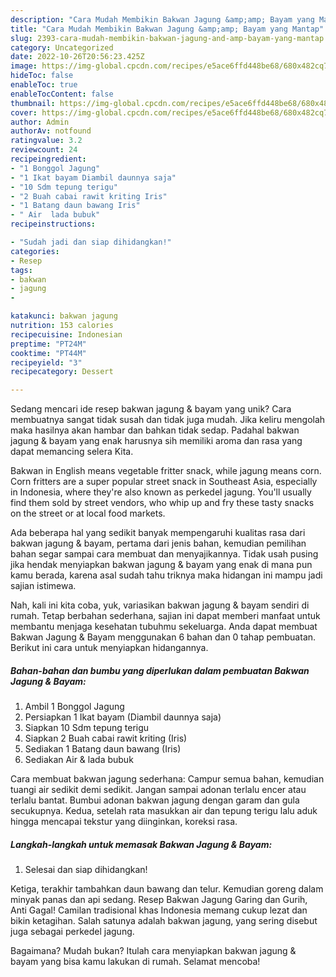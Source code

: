 ```yaml
---
description: "Cara Mudah Membikin Bakwan Jagung &amp;amp; Bayam yang Mantap"
title: "Cara Mudah Membikin Bakwan Jagung &amp;amp; Bayam yang Mantap"
slug: 2393-cara-mudah-membikin-bakwan-jagung-and-amp-bayam-yang-mantap
category: Uncategorized
date: 2022-10-26T20:56:23.425Z
image: https://img-global.cpcdn.com/recipes/e5ace6ffd448be68/680x482cq70/bakwan-jagung-bayam-foto-resep-utama.jpg
hideToc: false
enableToc: true
enableTocContent: false
thumbnail: https://img-global.cpcdn.com/recipes/e5ace6ffd448be68/680x482cq70/bakwan-jagung-bayam-foto-resep-utama.jpg
cover: https://img-global.cpcdn.com/recipes/e5ace6ffd448be68/680x482cq70/bakwan-jagung-bayam-foto-resep-utama.jpg
author: Admin
authorAv: notfound
ratingvalue: 3.2
reviewcount: 24
recipeingredient:
- "1 Bonggol Jagung"
- "1 Ikat bayam Diambil daunnya saja"
- "10 Sdm tepung terigu"
- "2 Buah cabai rawit kriting Iris"
- "1 Batang daun bawang Iris"
- " Air  lada bubuk"
recipeinstructions:

- "Sudah jadi dan siap dihidangkan!"
categories:
- Resep
tags:
- bakwan
- jagung
- 

katakunci: bakwan jagung  
nutrition: 153 calories
recipecuisine: Indonesian
preptime: "PT24M"
cooktime: "PT44M"
recipeyield: "3"
recipecategory: Dessert

---
```





Sedang mencari ide resep bakwan jagung &amp; bayam yang unik? Cara membuatnya sangat tidak susah dan tidak juga mudah. Jika keliru mengolah maka hasilnya akan hambar dan bahkan tidak sedap. Padahal bakwan jagung &amp; bayam yang enak harusnya sih memiliki aroma dan rasa yang dapat memancing selera Kita.





Bakwan in English means vegetable fritter snack, while jagung means corn. Corn fritters are a super popular street snack in Southeast Asia, especially in Indonesia, where they&#39;re also known as perkedel jagung. You&#39;ll usually find them sold by street vendors, who whip up and fry these tasty snacks on the street or at local food markets.

Ada beberapa hal yang sedikit banyak mempengaruhi kualitas rasa dari bakwan jagung &amp; bayam, pertama dari jenis bahan, kemudian pemilihan bahan segar sampai cara membuat dan menyajikannya. Tidak usah pusing jika hendak menyiapkan bakwan jagung &amp; bayam yang enak di mana pun kamu berada, karena asal sudah tahu triknya maka hidangan ini mampu jadi sajian istimewa.






Nah, kali ini kita coba, yuk, variasikan bakwan jagung &amp; bayam sendiri di rumah. Tetap berbahan sederhana, sajian ini dapat memberi manfaat untuk membantu menjaga kesehatan tubuhmu sekeluarga. Anda dapat membuat Bakwan Jagung &amp; Bayam menggunakan 6 bahan dan 0 tahap pembuatan. Berikut ini cara untuk menyiapkan hidangannya.

<!--inarticleads1-->

##### Bahan-bahan dan bumbu yang diperlukan dalam pembuatan Bakwan Jagung &amp; Bayam:

1. Ambil 1 Bonggol Jagung
1. Persiapkan 1 Ikat bayam (Diambil daunnya saja)
1. Siapkan 10 Sdm tepung terigu
1. Siapkan 2 Buah cabai rawit kriting (Iris)
1. Sediakan 1 Batang daun bawang (Iris)
1. Sediakan  Air &amp; lada bubuk


Cara membuat bakwan jagung sederhana: Campur semua bahan, kemudian tuangi air sedikit demi sedikit. Jangan sampai adonan terlalu encer atau terlalu bantat. Bumbui adonan bakwan jagung dengan garam dan gula secukupnya. Kedua, setelah rata masukkan air dan tepung terigu lalu aduk hingga mencapai tekstur yang diinginkan, koreksi rasa. 

<!--inarticleads2-->

##### Langkah-langkah untuk memasak Bakwan Jagung &amp; Bayam:


1. Selesai dan siap dihidangkan!

Ketiga, terakhir tambahkan daun bawang dan telur. Kemudian goreng dalam minyak panas dan api sedang. Resep Bakwan Jagung Garing dan Gurih, Anti Gagal! Camilan tradisional khas Indonesia memang cukup lezat dan bikin ketagihan. Salah satunya adalah bakwan jagung, yang sering disebut juga sebagai perkedel jagung. 

Bagaimana? Mudah bukan? Itulah cara menyiapkan bakwan jagung &amp; bayam yang bisa kamu lakukan di rumah. Selamat mencoba!
